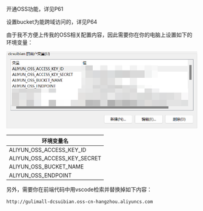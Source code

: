 开通OSS功能，详见P61



设置bucket为能跨域访问的，详见P64



由于我不方便上传我的OSS相关配置内容，因此需要你在你的电脑上设置如下的环境变量：

![image-20231024055649069](./assets/image-20231024055649069.png)

| 环境变量名                   |
| ---------------------------- |
| ALIYUN_OSS_ACCESS_KEY_ID     |
| ALIYUN_OSS_ACCESS_KEY_SECRET |
| ALIYUN_OSS_BUCKET_NAME       |
| ALIYUN_OSS_ENDPOINT          |



另外，需要你在前端代码中用vscode检索并替换掉如下内容：

```
http://gulimall-dcsuibian.oss-cn-hangzhou.aliyuncs.com
```


